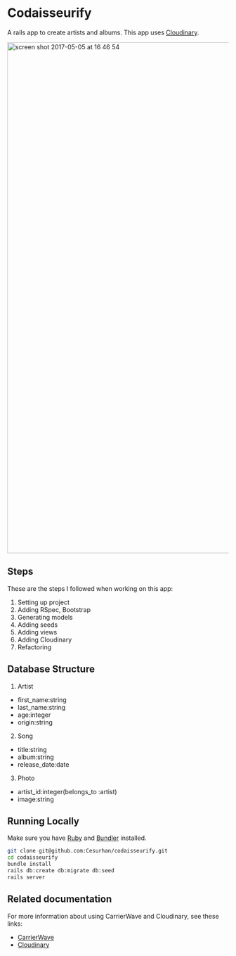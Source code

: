 # Codaisseurify

A rails app to create artists and albums. This app uses [Cloudinary](http://cloudinary.com/).

<img width="1162" alt="screen shot 2017-05-05 at 16 46 54" src="https://cloud.githubusercontent.com/assets/15831300/25750812/2f7b1932-31b3-11e7-8613-a51f91c7d1b9.png">

## Steps

These are the steps I followed when working on this app:

1. Setting up project
2. Adding RSpec, Bootstrap
3. Generating models
4. Adding seeds
5. Adding views
6. Adding Cloudinary
7. Refactoring

## Database Structure

1. Artist
  
  * first_name:string
  * last_name:string
  * age:integer
  * origin:string
  
2. Song

  * title:string
  * album:string
  * release_date:date
  
3. Photo

  * artist_id:integer(belongs_to :artist)
  * image:string
  
## Running Locally

Make sure you have [Ruby](https://www.ruby-lang.org/en/) and [Bundler](http://bundler.io/) installed.

```bash
git clone git@github.com:Cesurhan/codaisseurify.git
cd codaisseurify
bundle install
rails db:create db:migrate db:seed
rails server
```

## Related documentation

For more information about using CarrierWave and Cloudinary, see these links:

* [CarrierWave](https://github.com/carrierwaveuploader/carrierwave)
* [Cloudinary](http://cloudinary.com/documentation/rails_integration#getting_started_guide)
